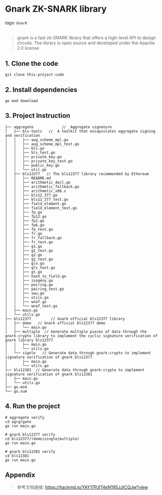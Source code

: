# Gnark ZK-SNARK library 

###### tags: `Gnark`

> gnark is a fast zk-SNARK library that offers a high-level API to design circuits. The library is open source and developed under the Apache 2.0 license


## 1. Clone the code

```bash=
git clone this-project-code
```


## 2. Install dependencies

```bash=
go mod download
```

## 3. Project Instruction
```bash=
├── aggregate             //  Aggregate signature
│   ├── bls-tools   //  A toolkit that encapsulates aggregate signing and verification
│   │   ├── aug_scheme_mpl.go
│   │   ├── aug_scheme_mpl_test.go
│   │   ├── bls.go
│   │   ├── bls_test.go
│   │   ├── private_key.go
│   │   ├── private_key_test.go
│   │   ├── public_key.go
│   │   └── util.go
│   ├── bls12377   // The bls12377 library recommended by Ethereum
│   │   ├── README.md
│   │   ├── arithmetic_decl.go
│   │   ├── arithmetic_fallback.go
│   │   ├── arithmetic_x86.s
│   │   ├── bls12_377.go
│   │   ├── bls12_377_test.go
│   │   ├── field_element.go
│   │   ├── field_element_test.go
│   │   ├── fp.go
│   │   ├── fp12.go
│   │   ├── fp2.go
│   │   ├── fp6.go
│   │   ├── fp_test.go
│   │   ├── fr.go
│   │   ├── fr_fallback.go
│   │   ├── fr_test.go
│   │   ├── g1.go
│   │   ├── g1_test.go
│   │   ├── g2.go
│   │   ├── g2_test.go
│   │   ├── glv.go
│   │   ├── glv_test.go
│   │   ├── gt.go
│   │   ├── hash_to_field.go
│   │   ├── isogeny.go
│   │   ├── pairing.go
│   │   ├── pairing_test.go
│   │   ├── swu.go
│   │   ├── utils.go
│   │   ├── wnaf.go
│   │   └── wnaf_test.go
│   ├── main.go
│   └── utils.go
├── bls12377         // Gnark official bls12377 library
│   ├── demo   // Gnark official bls12377 demo
│   │   └── main.go
│   ├── multiple  // Generate multiple pieces of data through the gnark-crypto library to implement the cyclic signature verification of gnark library bls12377
│   │   ├── main.go
│   │   └── utils.go
│   └── signle   // Generate data through gnark-crypto to implement signature verification of gnark bls12377
│       ├── main.go
│       └── utils.go
├── bls12381  // Generate data through gnark-crypto to implement signature verification of gnark bls12381
│   ├── main.go
│   └── utils.go
├── go.mod
└── go.sum
```

## 4. Run the project
```bahs=
# aggregate verify
cd agrgrgate
go run main.go

# gnark bls12377 verify
cd bls12377/(demo|single|multiple)
go run main.go

# gnark bls12381 verify
cd bls12381
go run main.go
```

## Appendix
> 参考文档链接: https://hackmd.io/YAY17PJIT4eN195JJtCQJw?view
